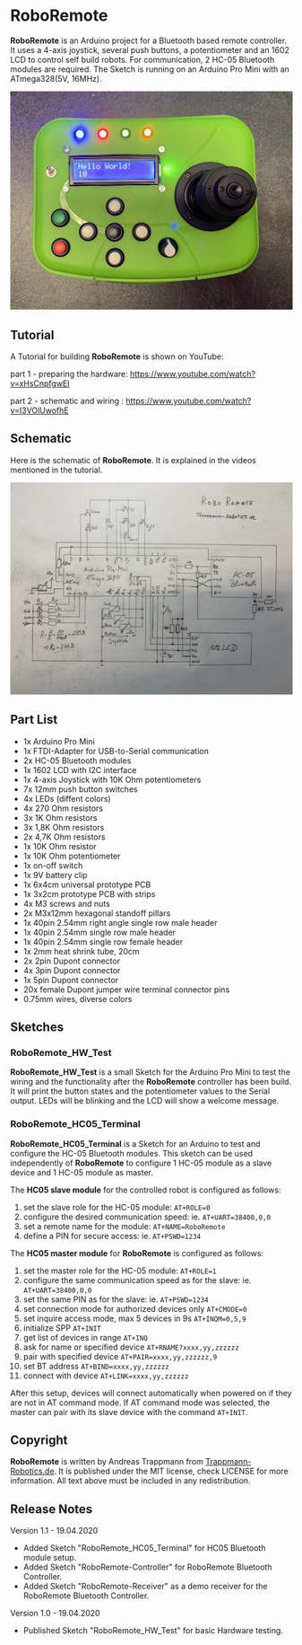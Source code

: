 # RoboRemote
**RoboRemote** is an Arduino project for a Bluetooth based remote controller.
It uses a 4-axis joystick, several push buttons, a potentiometer and an 1602 LCD
to control self build robots.
For communication, 2 HC-05 Bluetooth modules are required.
The Sketch is running on an Arduino Pro Mini with an ATmega328(5V, 16MHz).

![RoboRemote](./docs/RoboRemote.png)

## Tutorial
A Tutorial for building **RoboRemote** is shown on YouTube:

  part 1 - preparing the hardware: https://www.youtube.com/watch?v=xHsCnpfgwEI

  part 2 - schematic and wiring  : https://www.youtube.com/watch?v=I3VOlUwofhE

## Schematic
Here is the schematic of **RoboRemote**. It is explained in the videos
mentioned in the tutorial.

![Schematic](./docs/RoboRemote-Schematic_v1.0.png)

## Part List
  * 1x Arduino Pro Mini
  * 1x FTDI-Adapter for USB-to-Serial communication
  * 2x HC-05 Bluetooth modules
  * 1x 1602 LCD with I2C interface
  * 1x 4-axis Joystick with 10K Ohm potentiometers
  * 7x 12mm push button switches
  * 4x LEDs (diffent colors)
  * 4x 270 Ohm resistors
  * 3x 1K Ohm resistors
  * 3x 1,8K Ohm resistors
  * 2x 4,7K Ohm resistors
  * 1x 10K Ohm resistor
  * 1x 10K Ohm potentiometer
  * 1x on-off switch
  * 1x 9V battery clip
  * 1x 6x4cm universal prototype PCB
  * 1x 3x2cm prototype PCB with strips
  * 4x M3 screws and nuts
  * 2x M3x12mm hexagonal standoff pillars
  * 1x 40pin 2.54mm right angle single row male header
  * 1x 40pin 2.54mm single row male header
  * 1x 40pin 2.54mm single row female header
  * 1x 2mm heat shrink tube, 20cm
  * 2x 2pin Dupont connector
  * 4x 3pin Dupont connector
  * 1x 5pin Dupont connector
  * 20x female Dupont jumper wire terminal connector pins
  * 0.75mm wires, diverse colors

## Sketches
### RoboRemote_HW_Test
**RoboRemote_HW_Test** is a small Sketch for the Arduino Pro Mini to test the wiring
and the functionality after the **RoboRemote** controller has been build.
It will print the button states and the potentiometer values
to the Serial output. LEDs will be blinking and the LCD will show a welcome message.

### RoboRemote_HC05_Terminal
**RoboRemote_HC05_Terminal** is a Sketch for an Arduino to test and configure the
HC-05 Bluetooth modules. This sketch can be used independently of **RoboRemote**
to configure 1 HC-05 module as a slave device and 1 HC-05 module as master.

The **HC05 slave module** for the controlled robot is configured as follows:
1. set the slave role for the HC-05 module: `AT+ROLE=0`
1. configure the desired communication speed: ie. `AT+UART=38400,0,0`
1. set a remote name for the module: `AT+NAME=RoboRemote`
1. define a PIN for secure access: ie. `AT+PSWD=1234`

The **HC05 master module** for **RoboRemote** is configured as follows:
1. set the master role for the HC-05 module: `AT+ROLE=1`
2. configure the same communication speed as for the slave: ie. `AT+UART=38400,0,0`
3. set the same PIN as for the slave: ie. `AT+PSWD=1234`
4. set connection mode for authorized devices only `AT+CMODE=0`
4. set inquire access mode, max 5 devices in 9s `AT+INQM=0,5,9`
5. initialize SPP `AT+INIT`
6. get list of devices in range `AT+INQ`
7. ask for name or specified device `AT+RNAME?xxxx,yy,zzzzzz`
8. pair with specified device `AT+PAIR=xxxx,yy,zzzzzz,9`
9. set BT address `AT+BIND=xxxx,yy,zzzzzz`
10. connect with device `AT+LINK=xxxx,yy,zzzzzz`

After this setup, devices will connect automatically when powered on if they
are not in AT command mode. If AT command mode was selected, the master can
pair with its slave device with the command `AT+INIT`.

## Copyright
**RoboRemote** is written by Andreas Trappmann from
[Trappmann-Robotics.de](https://www.trappmann-robotics.de/). It
is published under the MIT license, check LICENSE for more information.
All text above must be included in any redistribution.

## Release Notes

Version 1.1 - 19.04.2020

  * Added Sketch "RoboRemote_HC05_Terminal" for HC05 Bluetooth module setup.
  * Added Sketch "RoboRemote-Controller" for RoboRemote Bluetooth Controller.
  * Added Sketch "RoboRemote-Receiver" as a demo receiver for the RoboRemote Bluetooth Controller.

Version 1.0 - 19.04.2020

  * Published Sketch "RoboRemote_HW_Test" for basic Hardware testing.
